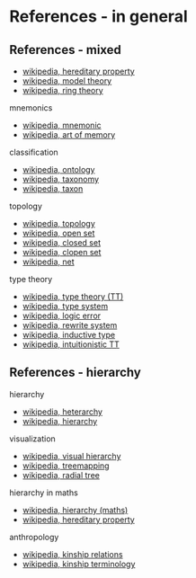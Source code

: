
<!-- ======================================================================= -->
# References - in general

<!-- ======================================================================= -->
## References - mixed

* [wikipedia, hereditary property](https://en.wikipedia.org/wiki/Hereditary_property)
* [wikipedia, model theory](https://en.wikipedia.org/wiki/Model_theory)
* [wikipedia, ring theory](https://en.wikipedia.org/wiki/Ring_theory)

mnemonics

* [wikipedia, mnemonic](https://en.wikipedia.org/wiki/Mnemonic)
* [wikipedia, art of memory](https://en.wikipedia.org/wiki/Art_of_memory)

classification

* [wikipedia, ontology](https://en.wikipedia.org/wiki/Ontology_%28information_science%29)
* [wikipedia, taxonomy](https://en.wikipedia.org/wiki/Taxonomy_%28general%29)
* [wikipedia, taxon](https://en.wikipedia.org/wiki/Taxon)

topology

* [wikipedia, topology](https://en.wikipedia.org/wiki/Topology)
* [wikipedia, open set](https://en.wikipedia.org/wiki/Open_set)
* [wikipedia, closed set](https://en.wikipedia.org/wiki/Closed_set)
* [wikipedia, clopen set](https://en.wikipedia.org/wiki/Clopen_set)
* [wikipedia, net](https://en.wikipedia.org/wiki/Net_%28mathematics%29)

type theory

* [wikipedia, type theory (TT)](https://en.wikipedia.org/wiki/Type_theory)
* [wikipedia, type system](https://en.wikipedia.org/wiki/Type_system)
* [wikipedia, logic error](https://en.wikipedia.org/wiki/Logic_error)
* [wikipedia, rewrite system](https://en.wikipedia.org/wiki/Rewriting)
* [wikipedia, inductive type](https://en.wikipedia.org/wiki/Inductive_type)
* [wikipedia, intuitionistic TT](https://en.wikipedia.org/wiki/Intuitionistic_type_theory)

<!-- ======================================================================= -->
## References - hierarchy

hierarchy

* [wikipedia, heterarchy](https://en.wikipedia.org/wiki/Heterarchy)
* [wikipedia, hierarchy](https://en.wikipedia.org/wiki/Hierarchy)

visualization

* [wikipedia, visual hierarchy](https://en.wikipedia.org/wiki/Visual_hierarchy)
* [wikipedia, treemapping](https://en.wikipedia.org/wiki/Treemapping)
* [wikipedia, radial tree](https://en.wikipedia.org/wiki/Radial_tree)

hierarchy in maths

* [wikipedia, hierarchy (maths)](https://en.wikipedia.org/wiki/Hierarchy_%28mathematics%29)
* [wikipedia, hereditary property](https://en.wikipedia.org/wiki/Hereditary_property)

anthropology

* [wikipedia, kinship relations](https://en.wikipedia.org/wiki/Kinship)
* [wikipedia, kinship terminology](https://en.wikipedia.org/wiki/Kinship_terminology)
